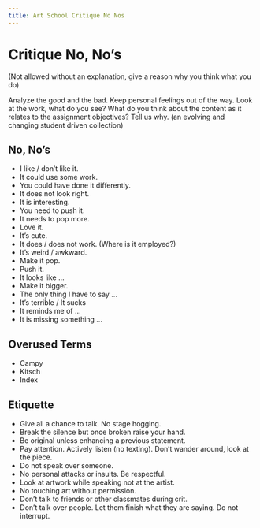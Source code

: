 ```yaml
---
title: Art School Critique No Nos
---
```


# Critique No, No’s

(Not allowed without an explanation, give a reason why you think what you do)

Analyze the good and the bad. Keep personal feelings out of the way. Look at the work, what do you see? What do you think about the content as it relates to the assignment objectives? Tell us why. (an evolving and changing student driven collection)

## No, No’s

- I like / don’t like it.
- It could use some work.
- You could have done it differently.
- It does not look right.
- It is interesting.
- You need to push it.
- It needs to pop more.
- Love it.
- It’s cute.
- It does / does not work. (Where is it employed?)
- It’s weird / awkward.
- Make it pop.
- Push it.
- It looks like ...
- Make it bigger.
- The only thing I have to say ...
- It’s terrible / It sucks
- It reminds me of …
- It is missing something …

## Overused Terms

- Campy
- Kitsch
- Index

## Etiquette

- Give all a chance to talk. No stage hogging.
- Break the silence but once broken raise your hand.
- Be original unless enhancing a previous statement.
- Pay attention. Actively listen (no texting). Don’t wander around, look at the piece.
- Do not speak over someone.
- No personal attacks or insults. Be respectful.
- Look at artwork while speaking not at the artist.
- No touching art without permission.
- Don’t talk to friends or other classmates during crit.
- Don’t talk over people. Let them finish what they are saying. Do not interrupt.
